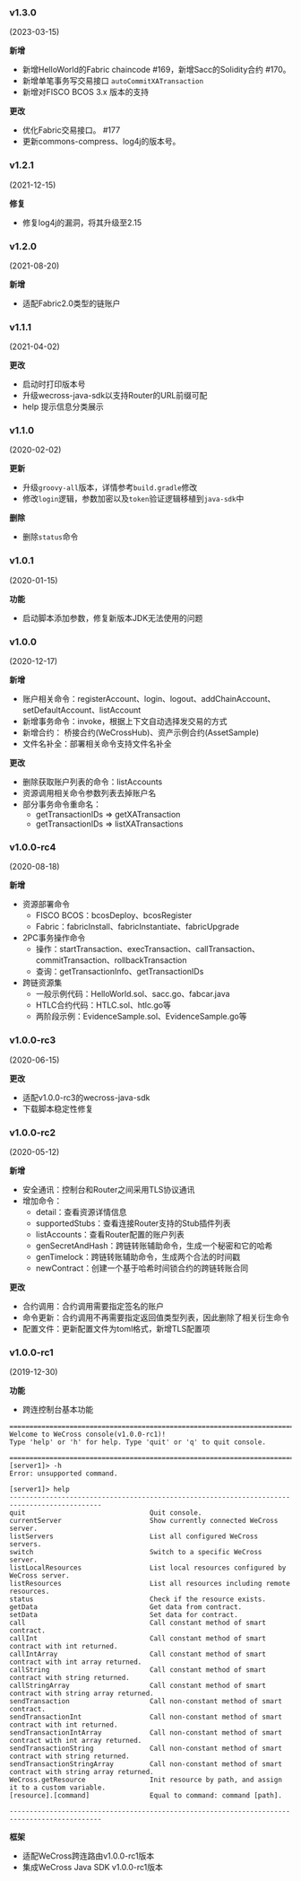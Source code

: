 ### v1.3.0

(2023-03-15)

**新增**

* 新增HelloWorld的Fabric chaincode #169，新增Sacc的Solidity合约 #170。
* 新增单笔事务写交易接口 `autoCommitXATransaction`
* 新增对FISCO BCOS 3.x 版本的支持

**更改**

* 优化Fabric交易接口。 #177
* 更新commons-compress、log4j的版本号。

### v1.2.1

(2021-12-15)

**修复**

* 修复log4j的漏洞，将其升级至2.15

### v1.2.0

(2021-08-20)

**新增**

* 适配Fabric2.0类型的链账户

### v1.1.1

(2021-04-02)

**更改**

* 启动时打印版本号
* 升级wecross-java-sdk以支持Router的URL前缀可配
* help 提示信息分类展示

### v1.1.0

(2020-02-02)

**更新**

* 升级`groovy-all`版本，详情参考`build.gradle`修改
* 修改`login`逻辑，参数加密以及`token`验证逻辑移植到`java-sdk`中

**删除**

* 删除`status`命令

### v1.0.1

(2020-01-15)

**功能**

* 启动脚本添加参数，修复新版本JDK无法使用的问题

### v1.0.0

(2020-12-17)

**新增**

* 账户相关命令：registerAccount、login、logout、addChainAccount、setDefaultAccount、listAccount
* 新增事务命令：invoke，根据上下文自动选择发交易的方式
* 新增合约： 桥接合约(WeCrossHub)、资产示例合约(AssetSample)
* 文件名补全：部署相关命令支持文件名补全

**更改**
* 删除获取账户列表的命令：listAccounts
* 资源调用相关命令参数列表去掉账户名
* 部分事务命令重命名：
    * getTransactionIDs => getXATransaction
    * getTransactionIDs => listXATransactions

### v1.0.0-rc4

(2020-08-18)

**新增**

* 资源部署命令
  * FISCO BCOS：bcosDeploy、bcosRegister
  * Fabric：fabricInstall、fabricInstantiate、fabricUpgrade
* 2PC事务操作命令
  * 操作：startTransaction、execTransaction、callTransaction、commitTransaction、rollbackTransaction
  * 查询：getTransactionInfo、getTransactionIDs
* 跨链资源集
  * 一般示例代码：HelloWorld.sol、sacc.go、fabcar.java
  * HTLC合约代码：HTLC.sol、htlc.go等
  * 两阶段示例：EvidenceSample.sol、EvidenceSample.go等

### v1.0.0-rc3

(2020-06-15)

**更改**

* 适配v1.0.0-rc3的wecross-java-sdk
* 下载脚本稳定性修复

### v1.0.0-rc2

(2020-05-12)

**新增**

* 安全通讯：控制台和Router之间采用TLS协议通讯
* 增加命令：
  * detail：查看资源详情信息
  * supportedStubs：查看连接Router支持的Stub插件列表
  * listAccounts：查看Router配置的账户列表
  * genSecretAndHash：跨链转账辅助命令，生成一个秘密和它的哈希
  * genTimelock：跨链转账辅助命令，生成两个合法的时间戳
  * newContract：创建一个基于哈希时间锁合约的跨链转账合同

**更改**

* 合约调用：合约调用需要指定签名的账户
* 命令更新：合约调用不再需要指定返回值类型列表，因此删除了相关衍生命令
* 配置文件：更新配置文件为toml格式，新增TLS配置项

### v1.0.0-rc1

(2019-12-30)

**功能**

* 跨连控制台基本功能

``` 
=============================================================================================
Welcome to WeCross console(v1.0.0-rc1)!
Type 'help' or 'h' for help. Type 'quit' or 'q' to quit console.

=============================================================================================
[server1]> -h
Error: unsupported command.

[server1]> help
---------------------------------------------------------------------------------------------
quit                               Quit console.
currentServer                      Show currently connected WeCross server.
listServers                        List all configured WeCross servers.
switch                             Switch to a specific WeCross server.
listLocalResources                 List local resources configured by WeCross server.
listResources                      List all resources including remote resources.
status                             Check if the resource exists.
getData                            Get data from contract.
setData                            Set data for contract.
call                               Call constant method of smart contract.
callInt                            Call constant method of smart contract with int returned.
callIntArray                       Call constant method of smart contract with int array returned.
callString                         Call constant method of smart contract with string returned.
callStringArray                    Call constant method of smart contract with string array returned.
sendTransaction                    Call non-constant method of smart contract.
sendTransactionInt                 Call non-constant method of smart contract with int returned.
sendTransactionIntArray            Call non-constant method of smart contract with int array returned.
sendTransactionString              Call non-constant method of smart contract with string returned.
sendTransactionStringArray         Call non-constant method of smart contract with string array returned.
WeCross.getResource                Init resource by path, and assign it to a custom variable.
[resource].[command]               Equal to command: command [path].

---------------------------------------------------------------------------------------------
```



**框架**

* 适配WeCross跨连路由v1.0.0-rc1版本
* 集成WeCross Java SDK v1.0.0-rc1版本
